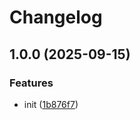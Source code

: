 # Changelog

## 1.0.0 (2025-09-15)


### Features

* init ([1b876f7](https://github.com/simonkovtyk/use-axios/commit/1b876f782c3781af03b5a9165cb1ee6cdd071b36))
